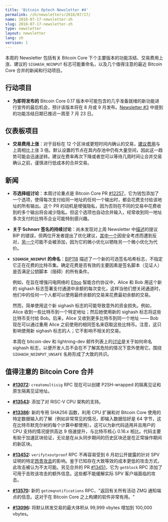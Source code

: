 ```yaml
---
title: 'Bitcoin Optech Newsletter #4'
permalink: /zh/newsletters/2018/07/17/
name: 2018-07-17-newsletter-zh
slug: 2018-07-17-newsletter-zh
type: newsletter
layout: newsletter
lang: zh
version: 1
---
```

本周的 Newsletter 包括有关 Bitcoin Core 下个主要版本的功能冻结、交易费用上涨、建议的 `SIGHASH_NOINPUT` 标志可能重命名，以及几个值得注意的最近 Bitcoin Core 合并的新闻和行动项目。

## 行动项目

- **<!--last-chance-to-advocate-->为即将发布的** Bitcoin Core 0.17 版本中可能包含的几乎准备就绪的新功能进行宣传的最后机会，预计该版本将在 8 月或 9 月发布。[Newsletter #3][newsletter #3] 中提到的功能冻结日期已推迟一周至 7 月 23 日。

## 仪表板项目

- **<!--transaction-fees-increasing-->交易费用上涨**：对于目标在 12 个区块或更短时间内确认的交易，[建议费用][recommended fees]与上周相比上涨 3 倍。默认设置的节点在其内存池中仍有大量空间，因此这一趋势可能会迅速逆转。建议在费率再次下降或者您可以等待几周时间让合并交易确认之前，谨慎进行低成本的合并交易。

## 新闻

- **<!--coin-selection-groups-discussion-->币选择组讨论**：本周讨论重点是 Bitcoin Core PR [#12257][]，它为钱包添加了一个选项，使得每次支付给同一地址的任何一个输出时，都会花费支付给该地址的所有输出。这个 PR 的动机是增强隐私，因为否则在不同的交易中花费收到的多个输出将会减少隐私。但这个选项也自动合并输入，经常收到同一地址多次支付的比特币企业可能特别感兴趣。

- **<!--continuing-discussion-about-schnorr-signatures-->关于 Schnorr 签名的持续讨论**：尚未发现对上周 Newsletter 中[描述][schnorr feature]的提议 BIP 的错误，但两位开发者提出了优化建议，[其中一个][multiparty signatures]因安全考虑而遭到反对，[另一个][rearrange schnorr]可能不会被添加，因为它的微小优化以牺牲另一个微小优化为代价。

- **<!--naming-of-sighash_noinput-->`SIGHASH_NOINPUT` 的命名**：[BIP118][] 描述了一个新的可选签名哈希标志，不指定它正在花费的比特币集。确定花费是否有效的主要因素是签名脚本（见证人）是否满足公钥脚本（阻碍）的所有条件。

    例如，在旨在增强闪电网络的 [Eltoo][] 智能合约协议中，Alice 和 Bob 用这个新的 sighash 标志签署支付通道中余额的每次变化，这样当他们想关闭通道时，他们中的任何一个人都可以使用最终余额的交易来花费最初余额的交易。

    然而，简单使用这个新 sighash 标志的可能导致意外的资金损失。例如，Alice 收到一些比特币到一个特定地址；然后她使用新的 sighash 标志将这些比特币支付给 Bob。后来，Alice 又收到更多比特币到同一个地址 —— Bob 现在可以通过重用 Alice 之前使用的相同签名来窃取这些比特币。注意，这只影响使用新 sighash 标志的人；它不影响不相关的交易。

    本周在 bitcoin-dev 和 lightning-dev 邮件列表上的[讨论][unsafe sighash]是关于如何命名 sighash 标志，以便开发人员不会在不了解其危险的情况下意外使用它。围绕 `SIGHASH_NOINPUT_UNSAFE` 名称形成了大致的共识。

## 值得注意的 Bitcoin Core 合并

- **<!--n-->[#13072][]:** `createmultisig` RPC 现在可以创建 P2SH-wrapped 的隔离见证和原生隔离见证地址。

- **<!--n-->[#13543][]:** 添加了对 RISC-V CPU 架构的支持。

- **<!--n-->[#13386][]:** 新的专用 SHA256 函数，利用 CPU 扩展和对 Bitcoin Core 使用的特定数据输入的了解（例如非常常见的情况，即输入数据恰好是 64 字节，这在比特币默克尔树的每个计算中都使用）。这可以为新代码适用并且用户的 CPU 支持的情况提供高达 9 倍速提升，与比特币核心 0.16.x 相比。代码主要有助于加速区块验证，无论是在从头同步期间的历史区块还是在正常操作期间的新区块。

- **<!--n-->[#13452][]:** `verifytxoutproof` RPC 不再容易受到 6 月初公开披露的针对 SPV 证明的特定[昂贵攻击][tx-as-internal-node]的影响。鉴于已知存在大致等效的成本更低的攻击方式，此攻击被认为不太可能。另见合并的 PR [#13451][]，它为 `getblock` RPC 添加了可用于击败该攻击的额外信息。这些都不能缓解实际 SPV 客户端面临的攻击。

- **<!--n-->[#13570][]:** 新的 `getzmqnotifications` RPC，"返回有关所有活动 ZMQ 通知端点的信息。这对于在 Bitcoin Core 之上构建的软件非常有用。"

- **<!--n-->[#13096][]:** 将默认转发交易的最大体积从 99,999 vbytes 增加到 100,000 vbytes。

[newsletter #3]: /zh/newsletters/2018/07/10/
[recommended fees]: https://p2sh.info/dashboard/db/fee-estimation?orgId=1&from=now-7d&to=now&var-source=bitcoind
[multiparty signatures]: https://lists.linuxfoundation.org/pipermail/bitcoin-dev/2018-July/016215.html
[rearrange schnorr]: https://lists.linuxfoundation.org/pipermail/bitcoin-dev/2018-July/016211.html
[BIP118]: https://github.com/bitcoin/bips/blob/master/bip-0118.mediawiki
[eltoo]: https://blockstream.com/eltoo.pdf
[unsafe sighash]: https://lists.linuxfoundation.org/pipermail/bitcoin-dev/2018-July/016187.html
[popular twitter thread]: https://twitter.com/orionwl/status/1014829318986436608
[schnorr feature]: /zh/newsletters/2018/07/10/#特别新闻schnorr-签名提议-bip
[#12257]: https://github.com/bitcoin/bitcoin/pull/12257
[#13072]: https://github.com/bitcoin/bitcoin/pull/13072
[#13543]: https://github.com/bitcoin/bitcoin/pull/13543
[#13386]: https://github.com/bitcoin/bitcoin/pull/13386
[#13452]: https://github.com/bitcoin/bitcoin/pull/13452
[#13451]: https://github.com/bitcoin/bitcoin/pull/13451
[#13570]: https://github.com/bitcoin/bitcoin/pull/13570
[#13096]: https://github.com/bitcoin/bitcoin/pull/13096
[tx-as-internal-node]: https://bitslog.wordpress.com/2018/06/09/leaf-node-weakness-in-bitcoin-merkle-tree-design/